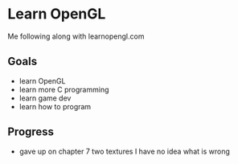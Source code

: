# Learn OpenGL

Me following along with learnopengl.com

## Goals

- learn OpenGL
- learn more C programming
- learn game dev
- learn how to program

## Progress

- gave up on chapter 7 two textures I have no idea what is wrong
